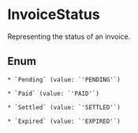 # InvoiceStatus

Representing the status of an invoice.


## Enum


    * `Pending` (value: `'PENDING'`)

    * `Paid` (value: `'PAID'`)

    * `Settled` (value: `'SETTLED'`)

    * `Expired` (value: `'EXPIRED'`)



